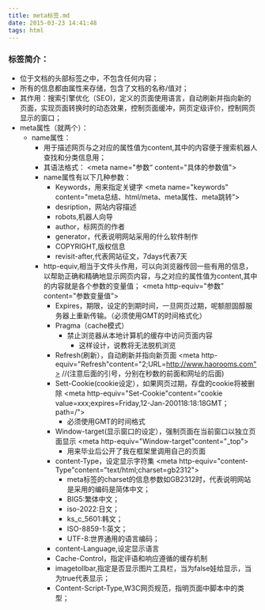 ```yaml
---
title: meta标签.md
date: 2015-03-23 14:41:48
tags: html
---
```


###  标签简介：


- 位于文档的头部<head>标签之中，不包含任何内容；
- 所有的信息都由属性来存储，包含了文档的名称/值对；
- 其作用：搜索引擎优化（SEO)，定义的页面使用语言，自动刷新并指向新的页面，实现页面转换时的动态效果，控制页面缓冲，网页定级评价，控制网页显示的窗口；
- meta属性（就两个）：
	- name属性：
		- 用于描述网页与之对应的属性值为content,其中的内容便于搜索机器人查找和分类信息用；
		- 其语法格式：
					<meta name="参数“ content="具体的参数值">
		- name属性有以下几种参数：
			- Keywords，用来指定关键字
					<meta name="keywords" content="meta总结、html/meta、meta属性、meta跳转”>
			- desription，网站内容描述
			- robots,机器人向导
			- author，标网页的作者
			- generator，代表说明网站采用的什么软件制作
			- COPYRIGHT,版权信息
			- revisit-after,代表网站征文，7days代表7天
		- http-equiv,相当于文件头作用，可以向浏览器传回一些有用的信息，以帮助正确和精确地显示网页内容，与之对应的属性值为content,其中的内容就是各个参数的变量值；
					<meta http-equiv="参数" content="参数变量值”>
			- Expires，期限，设定的到期时间，一旦网页过期，呢额胆固醇服务器上重新传输。（必须使用GMT的时间格式化）
			- Pragma（cache模式）
				- 禁止浏览器从本地计算机的缓存中访问页面内容
						<meta http-equiv="Refresh" content="no-cache">
					- 这样设计，说教将无法脱机浏览
			- Refresh(刷新），自动刷新并指向新页面
					<meta http-equiv="Refresh"content="2;URL=http://www.haorooms.com"> //(注意后面的引号，分别在秒数的前面和网址的后面)
			- Sett-Cookie(cookie设定），如果网页过期，存盘的cookie将被删除
					<meta http-equiv="Set-Cookie"content="cookie value=xxx;expires=Friday,12-Jan-200118:18:18GMT；path=/">
				- 必须使用GMT的时间格式
			- Window-target(显示窗口的设定），强制页面在当前窗口以独立页面显示
					<meta http-equiv="Window-target"content="_top"> 
				- 用来毕业后公开了我在框架里调用自己的页面
			- content-Type，设定显示字符集
					<meta http-equiv="content-Type"content="text/html;charset=gb2312">
				- meta标签的charset的信息参数如GB2312时，代表说明网站是采用的编码是简体中文；
				- BIG5:繁体中文；
				- iso-2022:日文；
				- ks_c_5601:韩文；
				- ISO-8859-1:英文；
				- UTF-8:世界通用的语言编码；
			- content-Language,设定显示语言
					<meta http-equiv="Content-Language" content="zh-cn"/>
			- Cache-Control，指定评语和响应遵循的缓存机制
			- imagetollbar,指定是否显示图片工具栏，当为false娃给显示，当为true代表显示；
			- Content-Script-Type,W3C网页规范，指明页面中脚本中的类型；